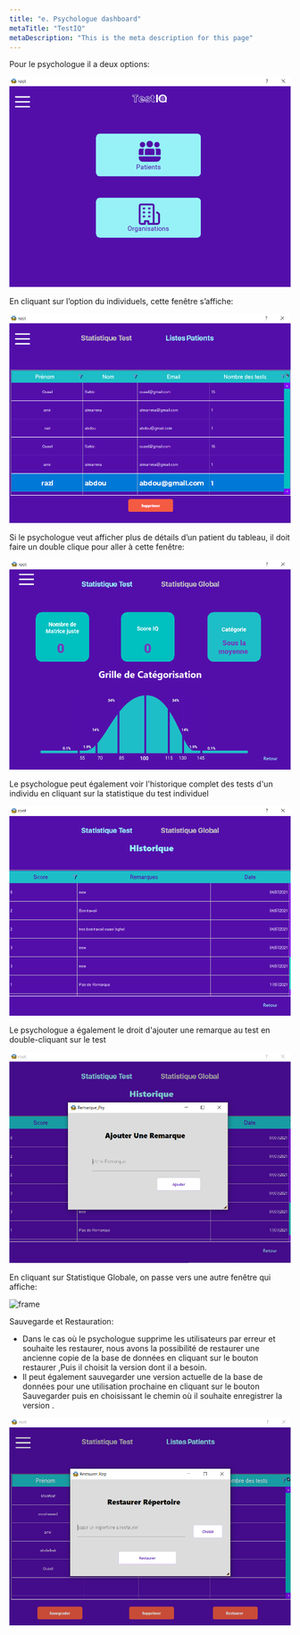 ```yaml
---
title: "e. Psychologue dashboard"
metaTitle: "TestIQ"
metaDescription: "This is the meta description for this page"
---
```


Pour le psychologue il a deux options:

![frame](https://github.com/z-sohaib/iq-documentation/blob/main/src/images/capture/page_org.PNG?raw=true)

En cliquant sur l’option du individuels, cette fenêtre s’affiche: 

![frame](https://github.com/z-sohaib/iq-documentation/blob/main/src/images/capture/tab_org.PNG?raw=true)

Si le psychologue veut afficher plus de détails d’un patient du tableau, il doit faire un double clique pour aller à cette fenêtre:

![frame](https://github.com/z-sohaib/iq-documentation/blob/main/src/images/capture/Stat_patient.PNG?raw=true)

Le psychologue peut également voir l'historique complet des tests d'un individu en cliquant sur la statistique du test individuel

![frame](https://github.com/z-sohaib/iq-documentation/blob/main/src/images/capture/his_test.PNG?raw=true)

Le psychologue a également le droit d'ajouter une remarque au test en double-cliquant sur le test

![frame](https://github.com/z-sohaib/iq-documentation/blob/main/src/images/capture/Ajout_Remarque.PNG?raw=true)

En cliquant sur Statistique Globale, on passe vers une autre fenêtre qui affiche:

![frame](https://github.com/z-sohaib/iq-documentation/blob/main/src/images/capture/org_affiche_glob.PNG?raw=true)

Sauvegarde et Restauration: 

 - Dans le cas où le psychologue supprime les utilisateurs par erreur et souhaite les restaurer, nous avons la possibilité de restaurer une ancienne copie de la base de données en cliquant sur le bouton restaurer ,Puis il choisit la version dont il a besoin. 
  - Il peut également sauvegarder une version actuelle de la base de données pour une utilisation prochaine en cliquant sur le bouton Sauvegarder puis en choisissant le chemin où il souhaite enregistrer la version . 

![frame](https://github.com/z-sohaib/iq-documentation/blob/main/src/images/capture/Restaurer.PNG?raw=true)



